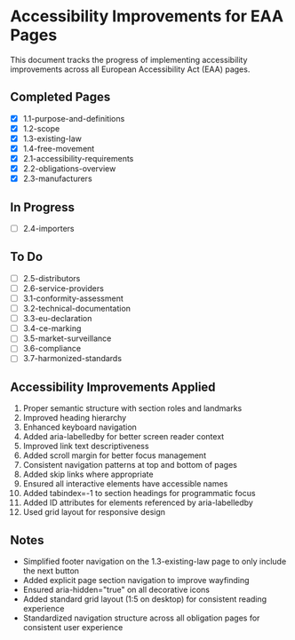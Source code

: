 # Accessibility Improvements for EAA Pages

This document tracks the progress of implementing accessibility improvements across all European Accessibility Act (EAA) pages.

## Completed Pages

- [x] 1.1-purpose-and-definitions
- [x] 1.2-scope
- [x] 1.3-existing-law
- [x] 1.4-free-movement
- [x] 2.1-accessibility-requirements
- [x] 2.2-obligations-overview
- [x] 2.3-manufacturers

## In Progress

- [ ] 2.4-importers

## To Do

- [ ] 2.5-distributors
- [ ] 2.6-service-providers
- [ ] 3.1-conformity-assessment
- [ ] 3.2-technical-documentation
- [ ] 3.3-eu-declaration
- [ ] 3.4-ce-marking
- [ ] 3.5-market-surveillance
- [ ] 3.6-compliance
- [ ] 3.7-harmonized-standards

## Accessibility Improvements Applied

1. Proper semantic structure with section roles and landmarks
2. Improved heading hierarchy
3. Enhanced keyboard navigation
4. Added aria-labelledby for better screen reader context
5. Improved link text descriptiveness
6. Added scroll margin for better focus management
7. Consistent navigation patterns at top and bottom of pages
8. Added skip links where appropriate
9. Ensured all interactive elements have accessible names
10. Added tabindex=-1 to section headings for programmatic focus
11. Added ID attributes for elements referenced by aria-labelledby
12. Used grid layout for responsive design

## Notes

- Simplified footer navigation on the 1.3-existing-law page to only include the next button
- Added explicit page section navigation to improve wayfinding
- Ensured aria-hidden="true" on all decorative icons
- Added standard grid layout (1:5 on desktop) for consistent reading experience
- Standardized navigation structure across all obligation pages for consistent user experience
